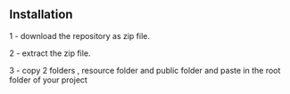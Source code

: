 ## Installation 
1 - download the repository as zip file.

2 - extract the zip file.

3 - copy 2 folders , resource folder and public folder and paste in the root folder of your project 
